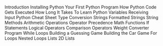 Introduction
Installing Python
Your First Python Program
How Python Code Gets Executed 
How Long It Takes To Learn Python 
Variables
Receiving Input
Python Cheat Sheet
Type Conversion
Strings
Formatted Strings
String Methods
Arithmetic Operations
Operator Precedence
Math Functions
If Statements
Logical Operators
Comparison Operators
Weight Converter Program 
While Loops
Building a Guessing Game
Building the Car Game
For Loops
Nested Loops
Lists
2D Lists

